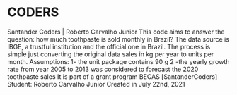 # CODERS
Santander Coders | Roberto Carvalho Junior
This code aims to answer the question: how much toothpaste is sold monthly in Brazil?
The data source is IBGE, a trustful institution and the official one in Brazil.
The process is simple just converting the original data sales in kg per year to units per month.
Assumptions: 
1- the unit package contains 90 g 
2 -the yearly growth rate from year 2005 to 2013 was considered to forecast the 2020 toothpaste sales
It is part of a grant program BECAS [SantanderCoders]
Student: Roberto Carvalho Junior
Created in July 22nd, 2021

